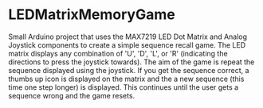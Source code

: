 # LEDMatrixMemoryGame
Small Arduino project that uses the MAX7219 LED Dot Matrix and Analog Joystick components to create a simple sequence recall game. The LED matrix displays any combination of 'U', 'D', 'L', or 'R' (indicating the directions to press the joystick towards). The aim of the game is repeat the sequence displayed using the joystick. If you get the sequence correct, a thumbs up icon is displayed on the matrix and the a new sequence (this time one step longer) is displayed. This continues until the user gets a sequence wrong and the game resets.




